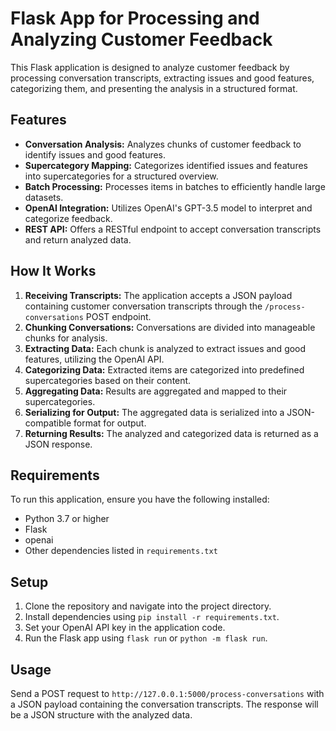 # Flask App for Processing and Analyzing Customer Feedback

This Flask application is designed to analyze customer feedback by processing conversation transcripts, extracting issues and good features, categorizing them, and presenting the analysis in a structured format.

## Features

- **Conversation Analysis:** Analyzes chunks of customer feedback to identify issues and good features.
- **Supercategory Mapping:** Categorizes identified issues and features into supercategories for a structured overview.
- **Batch Processing:** Processes items in batches to efficiently handle large datasets.
- **OpenAI Integration:** Utilizes OpenAI's GPT-3.5 model to interpret and categorize feedback.
- **REST API:** Offers a RESTful endpoint to accept conversation transcripts and return analyzed data.

## How It Works

1. **Receiving Transcripts:** The application accepts a JSON payload containing customer conversation transcripts through the `/process-conversations` POST endpoint.
2. **Chunking Conversations:** Conversations are divided into manageable chunks for analysis.
3. **Extracting Data:** Each chunk is analyzed to extract issues and good features, utilizing the OpenAI API.
4. **Categorizing Data:** Extracted items are categorized into predefined supercategories based on their content.
5. **Aggregating Data:** Results are aggregated and mapped to their supercategories.
6. **Serializing for Output:** The aggregated data is serialized into a JSON-compatible format for output.
7. **Returning Results:** The analyzed and categorized data is returned as a JSON response.

## Requirements

To run this application, ensure you have the following installed:
- Python 3.7 or higher
- Flask
- openai
- Other dependencies listed in `requirements.txt`

## Setup

1. Clone the repository and navigate into the project directory.
2. Install dependencies using `pip install -r requirements.txt`.
3. Set your OpenAI API key in the application code.
4. Run the Flask app using `flask run` or `python -m flask run`.

## Usage

Send a POST request to `http://127.0.0.1:5000/process-conversations` with a JSON payload containing the conversation transcripts. The response will be a JSON structure with the analyzed data.

